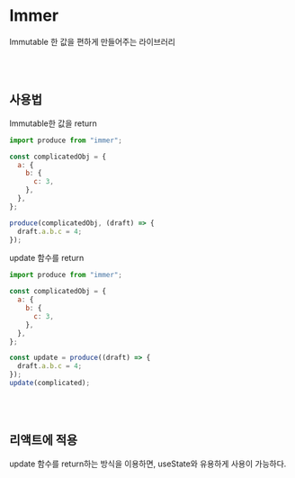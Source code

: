 # Immer

Immutable 한 값을 편하게 만들어주는 라이브러리

<br>
<br>

## 사용법

Immutable한 값을 return

```js
import produce from "immer";

const complicatedObj = {
  a: {
    b: {
      c: 3,
    },
  },
};

produce(complicatedObj, (draft) => {
  draft.a.b.c = 4;
});
```

update 함수를 return

```js
import produce from "immer";

const complicatedObj = {
  a: {
    b: {
      c: 3,
    },
  },
};

const update = produce((draft) => {
  draft.a.b.c = 4;
});
update(complicated);
```

<br><br>

## 리액트에 적용

update 함수를 return하는 방식을 이용하면, useState와 유용하게 사용이 가능하다.

